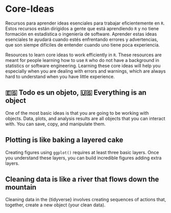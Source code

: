 # Core-Ideas

Recursos para aprender ideas esenciales para trabajar eficientemente en `R`. Estos recursos están dirigidos a gente que está aprendiendo `R` y no tiene formación en estadística o ingeniería de software. Aprender estas ideas esenciales te ayudará cuando estés enfrentando errores y advertencias, que son siempe difíciles de entender cuando uno tiene poca experiencia.  

Resources to learn core ideas to work efficiently in `R`. These resources are meant for people learning how to use `R` who do not have a background in statistics or software engineering. Learning these core ideas will help you especially when you are dealing with errors and warnings, which are always hard to understand when you have little experience. 

## 🇪🇸 Todo es un objeto, 🇺🇸 Everything is an object

One of the most basic ideas is that you are going to be working with objects. Data, plots, and analysis results are all objects that you can interact with. You can save, copy, and manipulate them.

## Plotting is like baking a layered cake

Creating figures using `ggplot()` requires at least three basic layers. Once you understand these layers, you can build incredible figures adding extra layers. 

## Cleaning data is like a river that flows down the mountain

Cleaning data in the {tidyverse} involves creating sequences of actions that, together, create a new object (your clean data).
